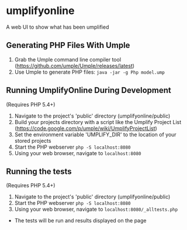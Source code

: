 # umplifyonline
A web UI to show what has been umplified

## Generating PHP Files With Umple

1. Grab the Umple command line compiler tool (https://github.com/umple/Umple/releases/latest)
2. Use Umple to generate PHP files: `java -jar -g Php model.ump`

## Running UmplifyOnline During Development
(Requires PHP 5.4+)

1. Navigate to the project's 'public' directory (umplifyonline/public)
2. Build your projects directory with a script like the Umplify Project List (https://code.google.com/p/umple/wiki/UmplifyProjectList)
3. Set the environment variable 'UMPLIFY_DIR' to the location of your stored projects
4. Start the PHP webserver `php -S localhost:8080`
5. Using your web browser, navigate to `localhost:8080`

## Running the tests
(Requires PHP 5.4+)

1. Navigate to the project's 'public' directory (umplifyonline/public)
2. Start the PHP webserver `php -S localhost:8080`
3. Using your web browser, navigate to `localhost:8080/_alltests.php`
  * The tests will be run and results displayed on the page